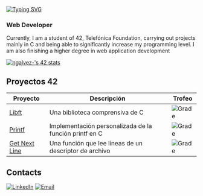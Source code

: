 [![Typing SVG](https://readme-typing-svg.demolab.com?font=Fira+Code&weight=700&duration=2000&pause=500&center=false&random=false&width=435&lines=Hi+everyone!;I'm+Noah+G%C3%A1lvez)](https://git.io/typing-svg)

### Web Developer
Currently, I am a student of 42, Telefónica Foundation, carrying out projects mainly in C and being able to significantly increase my programming level.
I am also finishing a higher degree in web application development

[![ngalvez-'s 42 stats](https://badge.mediaplus.ma/darkblue/ngalvez-?1337Badge=off&UM6P=off)](https://github.com/oakoudad/badge42)

## Proyectos 42

| Proyecto                    | Descripción                                                                    | Trofeo                                                  |
|-----------------------------|--------------------------------------------------------------------------------|---------------------------------------------------------|
| [Libft](#libft)            | Una biblioteca comprensiva de C                                                | ![Grade](https://img.shields.io/badge/Grade-125/100-green?style=for-the-badge) |
| [Printf](#printf)           | Implementación personalizada de la función printf en C                         | ![Grade](https://img.shields.io/badge/Grade-100/100-green?style=for-the-badge) |
| [Get Next Line](#get-next-line) | Una función que lee líneas de un descriptor de archivo                     | ![Grade](https://img.shields.io/badge/Grade-Pendiente-yellow?style=for-the-badge) |

## Contacts

[![LinkedIn](https://img.shields.io/badge/LinkedIn-Noah_Galvez-0077B5?style=for-the-badge&logo=linkedin&logoColor=white&labelColor=101010)](https://www.linkedin.com/in/noahgalvezmontes)
[![Email](https://img.shields.io/badge/Email-n.galvez.montes@gmail.com-D14836?style=for-the-badge&logo=gmail&logoColor=white&labelColor=101010)](mailto:n.galvez.montes@gmail.com)
